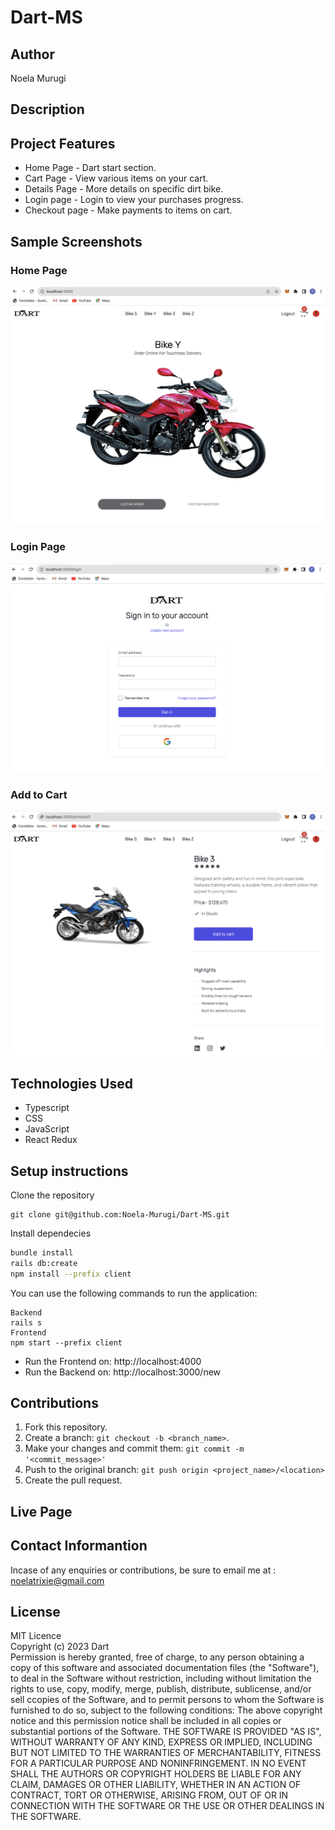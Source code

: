 # Dart-MS

## Author
Noela Murugi<br>

## Description

## Project Features
* Home Page - Dart start section.
* Cart Page - View various items on your cart.
* Details Page - More details on specific dirt bike.
* Login page - Login to view your purchases progress.
* Checkout page - Make payments to items on cart.


## Sample Screenshots

### Home Page
![img2.png](public/images/img4.png)

### Login Page
![img1.png](public/images/img1.png)

### Add to Cart
![submit.png](public/images/img3.png)

## Technologies Used
+ Typescript<br>
+ CSS<br>
+ JavaScript<br>
+ React Redux<br>


## Setup instructions
Clone the repository
```
git clone git@github.com:Noela-Murugi/Dart-MS.git
```
Install dependecies
```sh
bundle install
rails db:create
npm install --prefix client
```

You can use the following commands to run the application:
```
Backend
rails s
Frontend
npm start --prefix client
```
+ Run the Frontend on: http://localhost:4000 <br>
+ Run the Backend on: http://localhost:3000/new <br>

## Contributions
1. Fork this repository.
2. Create a branch: `git checkout -b <branch_name>`.
3. Make your changes and commit them: `git commit -m '<commit_message>'`
4. Push to the original branch: `git push origin <project_name>/<location>`
5. Create the pull request.


## Live Page


## Contact Informantion
Incase of any enquiries or contributions, be sure to email me at :
noelatrixie@gmail.com

## License
MIT Licence<br>
Copyright (c) 2023 Dart<br>
Permission is hereby granted, free of charge, to any person obtaining a copy
of this software and associated documentation files (the "Software"), to deal
in the Software without restriction, including without limitation the rights
to use, copy, modify, merge, publish, distribute, sublicense, and/or sell
ccopies of the Software, and to permit persons to whom the Software is
furnished to do so, subject to the following conditions:
The above copyright notice and this permission notice shall be included in all
copies or substantial portions of the Software.
THE SOFTWARE IS PROVIDED "AS IS", WITHOUT WARRANTY OF ANY KIND, EXPRESS OR
IMPLIED, INCLUDING BUT NOT LIMITED TO THE WARRANTIES OF MERCHANTABILITY,
FITNESS FOR A PARTICULAR PURPOSE AND NONINFRINGEMENT. IN NO EVENT SHALL THE
AUTHORS OR COPYRIGHT HOLDERS BE LIABLE FOR ANY CLAIM, DAMAGES OR OTHER
LIABILITY, WHETHER IN AN ACTION OF CONTRACT, TORT OR OTHERWISE, ARISING FROM,
OUT OF OR IN CONNECTION WITH THE SOFTWARE OR THE USE OR OTHER DEALINGS IN THE
SOFTWARE.
